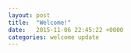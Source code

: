 ```yaml
---
layout: post
title:  "Welcome!"
date:   2015-11-06 22:45:22 +0000
categories: welcome update
---
```


